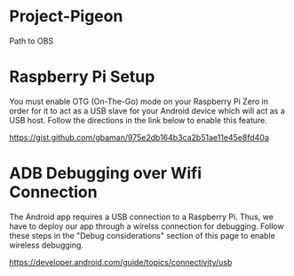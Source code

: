 # Project-Pigeon
Path to OBS

# Raspberry Pi Setup
You must enable OTG (On-The-Go) mode on your Raspberry Pi Zero in order for it to act as a USB slave for your Android device which will act as a USB host. Follow the directions in the link below to enable this feature.

https://gist.github.com/gbaman/975e2db164b3ca2b51ae11e45e8fd40a

# ADB Debugging over Wifi Connection
The Android app requires a USB connection to a Raspberry Pi. Thus, we have to deploy our app through a wirelss connection for debugging. Follow these steps in the "Debug considerations" section of this page to enable wireless debugging.

https://developer.android.com/guide/topics/connectivity/usb

